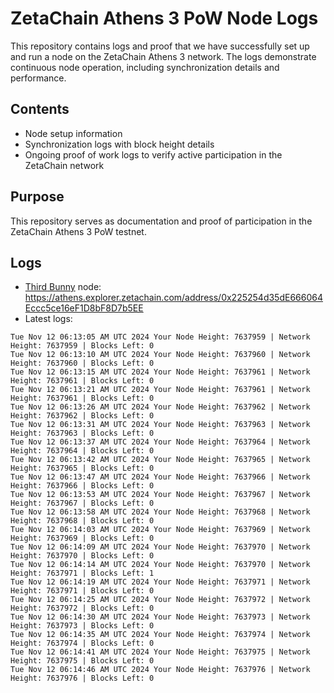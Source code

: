 # ZetaChain Athens 3 PoW Node Logs
This repository contains logs and proof that we have successfully set up and run a node on the ZetaChain Athens 3 network. The logs demonstrate continuous node operation, including synchronization details and performance.

## Contents
- Node setup information
- Synchronization logs with block height details
- Ongoing proof of work logs to verify active participation in the ZetaChain network

## Purpose
This repository serves as documentation and proof of participation in the ZetaChain Athens 3 PoW testnet.

## Logs

- [Third Bunny](https://thirdbunny.xyz/) node: https://athens.explorer.zetachain.com/address/0x225254d35dE666064Eccc5ce16eF1D8bF8D7b5EE
- Latest logs:
```
Tue Nov 12 06:13:05 AM UTC 2024 Your Node Height: 7637959 | Network Height: 7637959 | Blocks Left: 0
Tue Nov 12 06:13:10 AM UTC 2024 Your Node Height: 7637960 | Network Height: 7637960 | Blocks Left: 0
Tue Nov 12 06:13:15 AM UTC 2024 Your Node Height: 7637961 | Network Height: 7637961 | Blocks Left: 0
Tue Nov 12 06:13:21 AM UTC 2024 Your Node Height: 7637961 | Network Height: 7637961 | Blocks Left: 0
Tue Nov 12 06:13:26 AM UTC 2024 Your Node Height: 7637962 | Network Height: 7637962 | Blocks Left: 0
Tue Nov 12 06:13:31 AM UTC 2024 Your Node Height: 7637963 | Network Height: 7637963 | Blocks Left: 0
Tue Nov 12 06:13:37 AM UTC 2024 Your Node Height: 7637964 | Network Height: 7637964 | Blocks Left: 0
Tue Nov 12 06:13:42 AM UTC 2024 Your Node Height: 7637965 | Network Height: 7637965 | Blocks Left: 0
Tue Nov 12 06:13:47 AM UTC 2024 Your Node Height: 7637966 | Network Height: 7637966 | Blocks Left: 0
Tue Nov 12 06:13:53 AM UTC 2024 Your Node Height: 7637967 | Network Height: 7637967 | Blocks Left: 0
Tue Nov 12 06:13:58 AM UTC 2024 Your Node Height: 7637968 | Network Height: 7637968 | Blocks Left: 0
Tue Nov 12 06:14:03 AM UTC 2024 Your Node Height: 7637969 | Network Height: 7637969 | Blocks Left: 0
Tue Nov 12 06:14:09 AM UTC 2024 Your Node Height: 7637970 | Network Height: 7637970 | Blocks Left: 0
Tue Nov 12 06:14:14 AM UTC 2024 Your Node Height: 7637970 | Network Height: 7637971 | Blocks Left: 1
Tue Nov 12 06:14:19 AM UTC 2024 Your Node Height: 7637971 | Network Height: 7637971 | Blocks Left: 0
Tue Nov 12 06:14:25 AM UTC 2024 Your Node Height: 7637972 | Network Height: 7637972 | Blocks Left: 0
Tue Nov 12 06:14:30 AM UTC 2024 Your Node Height: 7637973 | Network Height: 7637973 | Blocks Left: 0
Tue Nov 12 06:14:35 AM UTC 2024 Your Node Height: 7637974 | Network Height: 7637974 | Blocks Left: 0
Tue Nov 12 06:14:41 AM UTC 2024 Your Node Height: 7637975 | Network Height: 7637975 | Blocks Left: 0
Tue Nov 12 06:14:46 AM UTC 2024 Your Node Height: 7637976 | Network Height: 7637976 | Blocks Left: 0
```
